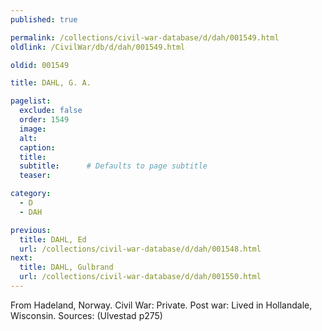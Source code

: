 ```yaml
---
published: true

permalink: /collections/civil-war-database/d/dah/001549.html
oldlink: /CivilWar/db/d/dah/001549.html

oldid: 001549

title: DAHL, G. A.

pagelist:
  exclude: false
  order: 1549
  image: 
  alt:
  caption:
  title:
  subtitle:      # Defaults to page subtitle
  teaser:

category: 
  - D 
  - DAH

previous:
  title: DAHL, Ed
  url: /collections/civil-war-database/d/dah/001548.html  
next:
  title: DAHL, Gulbrand
  url: /collections/civil-war-database/d/dah/001550.html   
---
```

From Hadeland, Norway. Civil War: Private. Post war: Lived in Hollandale, Wisconsin. Sources: (Ulvestad p275)
